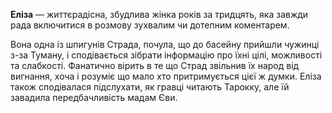 **Еліза** — життєрадісна, збудлива жінка років за тридцять, яка завжди рада включитися в розмову зухвалим чи дотепним коментарем.

Вона одна із шпигунів Страда, почула, що до басейну прийшли чужинці з-за Туману, і сподівається зібрати інформацію про їхні цілі, можливості та слабкості. 
Фанатично вірить в те що Страд звільнив їх народ від вигнання, хоча і розуміє що мало хто притримується цієї ж думки.
Еліза також сподівалася підслухати, як гравці читають Тарокку, але їй завадила передбачливість  мадам Єви.


